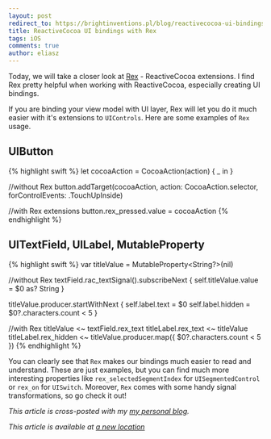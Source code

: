 ```yaml
---
layout: post
redirect_to: https://brightinventions.pl/blog/reactivecocoa-ui-bindings-with-rex
title: ReactiveCocoa UI bindings with Rex
tags: iOS
comments: true
author: eliasz
---
```

Today, we will take a closer look at [Rex](https://github.com/RACCommunity/Rex) - ReactiveCocoa extensions. I find Rex pretty helpful when working with ReactiveCocoa, especially creating UI bindings.

If you are binding your view model with UI layer, Rex will let you do it much easier with it's extensions to `UIControls`. Here are some examples of `Rex` usage.

UIButton
---
{% highlight swift %}
let cocoaAction = CocoaAction(action) { _ in }

//without Rex
button.addTarget(cocoaAction, action: CocoaAction.selector, forControlEvents: .TouchUpInside)

//with Rex extensions
button.rex_pressed.value = cocoaAction
{% endhighlight %}

UITextField, UILabel, MutableProperty
---
{% highlight swift %}
var titleValue = MutableProperty<String?>(nil)

//without Rex
textField.rac_textSignal().subscribeNext {
  self.titleValue.value = $0 as? String
}

titleValue.producer.startWithNext {
  self.label.text = $0
  self.label.hidden = $0?.characters.count < 5
}

//with Rex
titleValue <~ textField.rex_text
titleLabel.rex_text <~ titleValue
titleLabel.rex_hidden <~ titleValue.producer.map({ $0?.characters.count < 5 })
{% endhighlight %}

You can clearly see that `Rex` makes our bindings much easier to read and understand. These are just examples, but you can find much more interesting properties like `rex_selectedSegmentIndex` for `UISegmentedControl` or `rex_on` for `UISwitch`. Moreover, `Rex` comes with some handy signal transformations, so go check it out!

*This article is cross-posted with my [my personal blog](http://eluss.github.io/).*


*This article is available at [a new location](https://brightinventions.pl/blog/reactivecocoa-ui-bindings-with-rex)*
